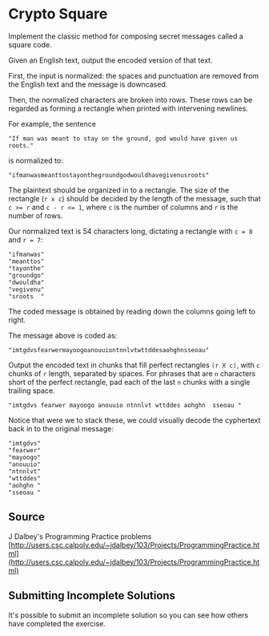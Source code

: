 # Crypto Square

Implement the classic method for composing secret messages called a square code.

Given an English text, output the encoded version of that text.

First, the input is normalized: the spaces and punctuation are removed
from the English text and the message is downcased.

Then, the normalized characters are broken into rows.  These rows can be
regarded as forming a rectangle when printed with intervening newlines.

For example, the sentence

```text
"If man was meant to stay on the ground, god would have given us roots."
```

is normalized to:

```text
"ifmanwasmeanttostayonthegroundgodwouldhavegivenusroots"
```

The plaintext should be organized in to a rectangle.  The size of the
rectangle (`r x c`) should be decided by the length of the message,
such that `c >= r` and `c - r <= 1`, where `c` is the number of columns
and `r` is the number of rows.

Our normalized text is 54 characters long, dictating a rectangle with
`c = 8` and `r = 7`:

```text
"ifmanwas"
"meanttos"
"tayonthe"
"groundgo"
"dwouldha"
"vegivenu"
"sroots  "
```

The coded message is obtained by reading down the columns going left to
right.

The message above is coded as:

```text
"imtgdvsfearwermayoogoanouuiontnnlvtwttddesaohghnsseoau"
```

Output the encoded text in chunks that fill perfect rectangles `(r X c)`,
with `c` chunks of `r` length, separated by spaces. For phrases that are
`n` characters short of the perfect rectangle, pad each of the last `n`
chunks with a single trailing space.

```text
"imtgdvs fearwer mayoogo anouuio ntnnlvt wttddes aohghn  sseoau "
```

Notice that were we to stack these, we could visually decode the
cyphertext back in to the original message:

```text
"imtgdvs"
"fearwer"
"mayoogo"
"anouuio"
"ntnnlvt"
"wttddes"
"aohghn "
"sseoau "
```
## Source

J Dalbey's Programming Practice problems [http://users.csc.calpoly.edu/~jdalbey/103/Projects/ProgrammingPractice.html](http://users.csc.calpoly.edu/~jdalbey/103/Projects/ProgrammingPractice.html)

## Submitting Incomplete Solutions
It's possible to submit an incomplete solution so you can see how others have completed the exercise.
